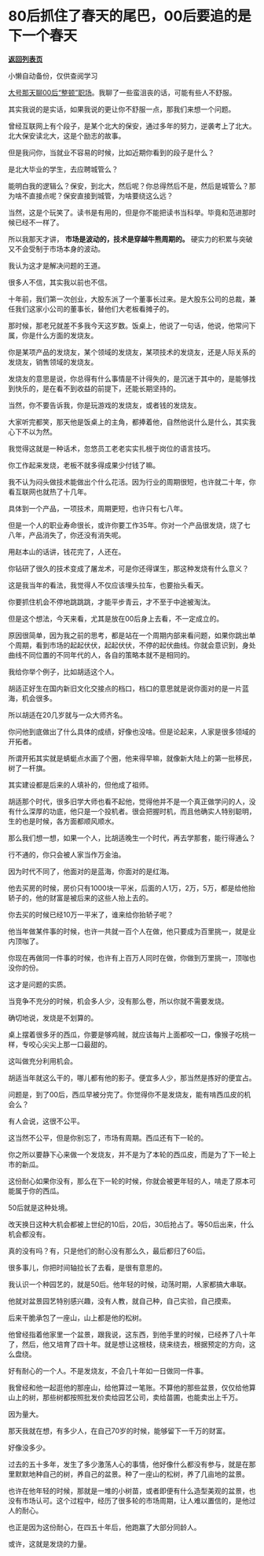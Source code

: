 # 80后抓住了春天的尾巴，00后要追的是下一个春天

[**返回列表页**](/gzh/记忆承载3)

小懒自动备份，仅供查阅学习

[大号那天聊00后“整顿”职场](http://mp.weixin.qq.com/s?__biz=MzU0MjYwNDU2Mw==&mid=2247505748&idx=1&sn=d611961e034fe55f3960a946d71ac1b5&chksm=fb1abb28cc6d323e16cef57c0cfba500f1f0ea4e81664af7855d7ac5845bf7a425d20529fc96&scene=21#wechat_redirect)。我聊了一些蛮沮丧的话，可能有些人不舒服。

  

其实我说的是实话，如果我说的更让你不舒服一点，那我们来想一个问题。

  

曾经互联网上有个段子，是某个北大的保安，通过多年的努力，逆袭考上了北大。北大保安读北大，这是个励志的故事。

  

但是我问你，当就业不容易的时候，比如近期你看到的段子是什么？

  

是北大毕业的学生，去应聘城管么？

  

能明白我的逻辑么？保安，到北大，然后呢？你总得然后不是，然后是城管么？那为啥不直接点呢？保安直接到城管，为啥要绕这么远？  

  

当然，这是个玩笑了。读书是有用的，但是你不能把读书当科举。毕竟和范进那时候已经不一样了。

  

所以我那天才讲， **市场是波动的，技术是穿越牛熊周期的。** 硬实力的积累与突破又不会受制于市场本身的波动。

  

我认为这才是解决问题的王道。

  

很多人不信，其实我以前也不信。  

  

十年前，我们第一次创业，大股东派了一个董事长过来。是大股东公司的总裁，兼任我们这家小公司的董事长，替他们大老板看摊子的。  

  

那时候，那老兄就差不多我今天这岁数。饭桌上，他说了一句话，他说，他常问下属，你是什么方面的发烧友。  

  

你是某项产品的发烧友，某个领域的发烧友，某项技术的发烧友，还是人际关系的发烧友，销售领域的发烧友。  

  

发烧友的意思是说，你总得有什么事情是不计得失的，是沉迷于其中的，是能够找到快乐的，是在看不到收益的前提下，还能长期坚持的。

  

当然，你不要告诉我，你是玩游戏的发烧友，或者钱的发烧友。

  

大家听完都笑，那天他是饭桌上的主角，都捧着他，自然他说什么是什么，其实我心下不以为然。

  

我觉得这就是一种话术，忽悠员工老老实实扎根于岗位的语言技巧。

  

你工作起来发烧，老板不就多得成果少付钱了嘛。  

  

我不认为闷头做技术能做出个什么花活。因为行业的周期很短，也许就二十年，你看互联网也就热了十几年。

  

具体到一个产品，一项技术，周期更短，也许只有七八年。

  

但是一个人的职业寿命很长，或许你要工作35年。你对一个产品很发烧，烧了七八年，产品消失了，你还没有消失呢。

  

用赵本山的话讲，钱花完了，人还在。  

  

你钻研了很久的技术变成了屠龙术，可是你还得谋生，那这种发烧有什么意义？  

  

这是我当年的看法，我觉得人不仅应该埋头拉车，也要抬头看天。  

  

你要抓住机会不停地跳跳跳，才能平步青云，才不至于中途被淘汰。  

  

但是这个想法，今天来看，尤其是放在00后身上去看，不一定成立的。  

  

原因很简单，因为我之前的思考，都是站在一个周期内部来看问题，如果你跳出单个周期，看到市场的起起伏伏，起起伏伏，不停的起伏曲线。你就会意识到，身处曲线不同位置的不同年代的人，各自的策略本就不是相同的。

  

我给你举个例子，比如胡适这个人。  

  

胡适正好生在国内新旧文化交接点的档口，档口的意思就是说你面对的是一片蓝海，机会很多。  

  

所以胡适在20几岁就与一众大师齐名。

  

你问他到底做出了什么具体的成绩，好像也没啥。但是论起来，人家是很多领域的开拓者。  

  

所谓开拓其实就是蜻蜓点水画了个圈，他来得早嘛，就像新大陆上的第一批移民，树了一杆旗。  

  

其实建设都是后来的人填补的，但他成了祖师。

  

胡适那个时代，很多旧学大师也看不起他，觉得他并不是一个真正做学问的人，没有什么深厚的功底，他只是一个投机者。很会把握时机，而且他确实人特别聪明，生的也是时候，各方面都顺风顺水。

  

那么我们想一想，如果一个人，比胡适晚生一个时代，再去学那套，能行得通么？  

  

行不通的，你只会被人家当作万金油。  

  

因为时代不同了，他面对的是蓝海，你面对的是红海。  

  

他去买房的时候，房价只有1000块一平米，后面的人1万，2万，5万，都是给他抬轿子的，他的财富是被后来的这些人抬上去的。  

  

你去买的时候已经10万一平米了，谁来给你抬轿子呢？  

  

他当年做某件事的时候，也许一共就一百个人在做，他只要成为百里挑一，就是业内顶咖了。

  

你现在再做同一件事的时候，也许有上百万人同时在做，你做到万里挑一，顶咖也没你的份。  

  

这才是问题的实质。  

  

当竞争不充分的时候，机会多人少，没有那么卷，所以你就不需要发烧。

  

确切地说，发烧是不划算的。

  

桌上摆着很多牙的西瓜，你要是够鸡贼，就应该每片上面都咬一口，像猴子吃桃一样，专咬心尖尖上那一口最甜的。  

  

这叫做充分利用机会。

  

胡适当年就这么干的，哪儿都有他的影子。便宜多人少，那当然是拣好的便宜占。  

  

问题是，到了00后，西瓜早被分完了。你觉得你不是发烧友，能有啃西瓜皮的机会么？  

  

有人会说，这很不公平。  

  

这当然不公平，但是你别忘了，市场有周期。西瓜还有下一轮的。  

  

你之所以要静下心来做一个发烧友，并不是为了本轮的西瓜皮，而是为了下一轮上市的新瓜。

  

这份耐心如果你没有，那么在下一轮的时候，你就会被更年轻的人，啃走了原本可能属于你的西瓜。  

  

50后就是这种处境。  

  

改天换日这种大机会都被上世纪的10后，20后，30后抢占了。等50后出来，什么机会都没有。  

  

真的没有吗？有，只是他们的耐心没有那么久，最后都归了60后。  

  

很多事儿，你把时间轴拉长了去看，是很有意思的。  

  

我认识一个种园艺的，就是50后。他年轻的时候，动荡时期，人家都搞大串联。  

  

他就对盆景园艺特别感兴趣，没有人教，就自己种，自己实验，自己摸索。  

  

后来干脆承包了一座山，山上都是他的松树。  

  

他曾经指着他家里一个盆景，跟我说，这东西，到他手里的时候，已经养了八十年了，然后，他又培育了四十年。就是想让这根枝，绕来绕去，根据预定的方向，这么盘绕。  

  

好有耐心的一个人。不是发烧友，不会几十年如一日做同一件事。

  

我曾经和他一起逛他的那座山，给他算过一笔账。不算他的那些盆景，仅仅给他算山上的树，那些树都按照批发价卖给园艺公司，卖给苗圃，也能卖出上千万。

  

因为量大。

  

那天我就在想，有多少人，在自己70岁的时候，能够留下一千万的财富。  

  

好像没多少。  

  

过去的五十多年，发生了多少激荡人心的事情，他好像什么都没有参与，就是在那里默默地种自己的树，养自己的盆景。种了一座山的松树，养了几亩地的盆景。

  

也许在他年轻的时候，那就是一堆的小树苗，或者即便有什么造型美观的盆景，也没有市场认可。这个过程中，经历了很多轮的市场周期，让人难以置信的，是他过人的耐心。  

  

也正是因为这份耐心，在四五十年后，他跑赢了大部分同龄人。

  

或许，这就是发烧的力量。

